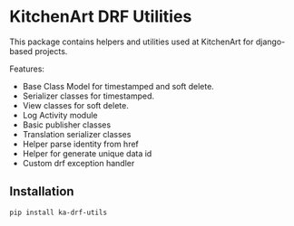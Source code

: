 # KitchenArt DRF Utilities

This package contains helpers and utilities used at 
KitchenArt for django-based projects.

Features:
- Base Class Model for timestamped and soft delete.
- Serializer classes for timestamped.
- View classes for soft delete.
- Log Activity module
- Basic publisher classes
- Translation serializer classes
- Helper parse identity from href
- Helper for generate unique data id
- Custom drf exception handler

## Installation

```shell
pip install ka-drf-utils
```